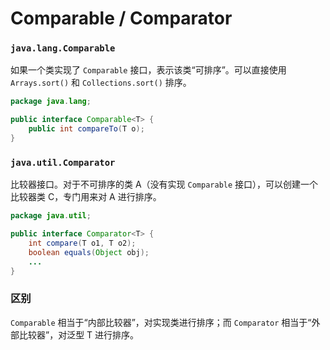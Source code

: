 # Comparable / Comparator

### `java.lang.Comparable`

如果一个类实现了 `Comparable` 接口，表示该类“可排序”。可以直接使用 `Arrays.sort()` 和 `Collections.sort()` 排序。

```java
package java.lang;

public interface Comparable<T> {
    public int compareTo(T o);
}
```


### `java.util.Comparator`

比较器接口。对于不可排序的类 A（没有实现 `Comparable` 接口），可以创建一个比较器类 C，专门用来对 A 进行排序。

```java
package java.util;

public interface Comparator<T> {
    int compare(T o1, T o2);
	boolean equals(Object obj);
    ...
}
```

### 区别

`Comparable` 相当于“内部比较器”，对实现类进行排序；而 `Comparator` 相当于“外部比较器”，对泛型 T 进行排序。
